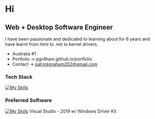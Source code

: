 Hi 
======================

Web + Desktop Software Engineer
-------------

I have been passionate and dedicated to learning about for 6 years and have learnt from html to .net to kernel drivers.

* Australia #1
* Portfolio -> pgr4ham.github.io/portfolio
* Contact -> patrickgraham202@gmail.com
### Tech Stack
[![My Skills](https://skillicons.dev/icons?i=c,cs,cpp,dotnet,html,css,js,react,java,lua,py)](https://skillicons.dev)

### Preferred Software
[![My Skills](https://skillicons.dev/icons?i=visualstudio,vscode,atom)](https://skillicons.dev)
Visual Studio - 2019 w/ Windows Driver Kit

